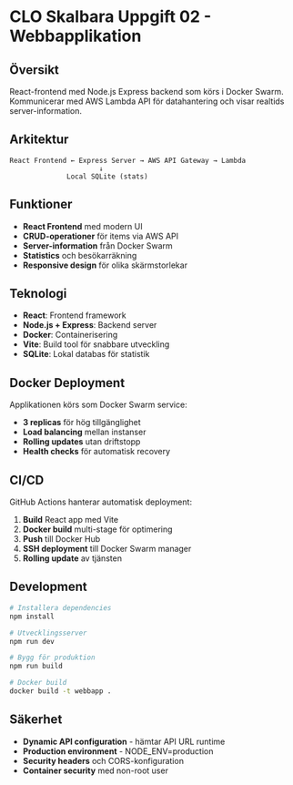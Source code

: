 # CLO Skalbara Uppgift 02 - Webbapplikation

## Översikt
React-frontend med Node.js Express backend som körs i Docker Swarm. Kommunicerar med AWS Lambda API för datahantering och visar realtids server-information.

## Arkitektur
```
React Frontend ← Express Server → AWS API Gateway → Lambda
                      ↓
              Local SQLite (stats)
```

## Funktioner
- **React Frontend** med modern UI
- **CRUD-operationer** för items via AWS API
- **Server-information** från Docker Swarm
- **Statistics** och besökarräkning
- **Responsive design** för olika skärmstorlekar

## Teknologi
- **React**: Frontend framework
- **Node.js + Express**: Backend server
- **Docker**: Containerisering
- **Vite**: Build tool för snabbare utveckling
- **SQLite**: Lokal databas för statistik

## Docker Deployment
Applikationen körs som Docker Swarm service:
- **3 replicas** för hög tillgänglighet
- **Load balancing** mellan instanser
- **Rolling updates** utan driftstopp
- **Health checks** för automatisk recovery

## CI/CD
GitHub Actions hanterar automatisk deployment:
1. **Build** React app med Vite
2. **Docker build** multi-stage för optimering
3. **Push** till Docker Hub
4. **SSH deployment** till Docker Swarm manager
5. **Rolling update** av tjänsten

## Development
```bash
# Installera dependencies
npm install

# Utvecklingsserver
npm run dev

# Bygg för produktion
npm run build

# Docker build
docker build -t webbapp .
```

## Säkerhet
- **Dynamic API configuration** - hämtar API URL runtime
- **Production environment** - NODE_ENV=production
- **Security headers** och CORS-konfiguration
- **Container security** med non-root user